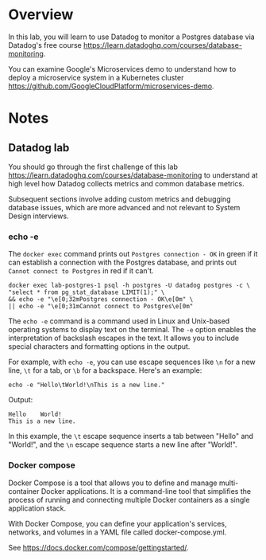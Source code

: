 # Overview
In this lab, you will learn to use Datadog to monitor a Postgres database via Datadog's free course https://learn.datadoghq.com/courses/database-monitoring.

You can examine Google's Microservices demo to understand how to deploy a microservice system in a Kubernetes cluster https://github.com/GoogleCloudPlatform/microservices-demo.


# Notes
## Datadog lab
You should go through the first challenge of this lab https://learn.datadoghq.com/courses/database-monitoring to understand at high level how Datadog collects metrics and common database metrics.

Subsequent sections involve adding custom metrics and debugging database issues, which are more advanced and not relevant to System Design interviews.

### echo -e
The `docker exec` command prints out `Postgres connection - OK` in green if it can establish a connection with the Postgres database, and prints out `Cannot connect to Postgres` in red if it can't.

```
docker exec lab-postgres-1 psql -h postgres -U datadog postgres -c \
"select * from pg_stat_database LIMIT(1);" \
&& echo -e "\e[0;32mPostgres connection - OK\e[0m" \
|| echo -e "\e[0;31mCannot connect to Postgres\e[0m"
```

The `echo -e` command is a command used in Linux and Unix-based operating systems to display text on the terminal. The `-e` option enables the interpretation of backslash escapes in the text. It allows you to include special characters and formatting options in the output.

For example, with `echo -e`, you can use escape sequences like `\n` for a new line, `\t` for a tab, or `\b` for a backspace. Here's an example:

```
echo -e "Hello\tWorld!\nThis is a new line."
```

Output:
```
Hello    World!
This is a new line.
```

In this example, the `\t` escape sequence inserts a tab between "Hello" and "World!", and the `\n` escape sequence starts a new line after "World!".


### Docker compose
Docker Compose is a tool that allows you to define and manage multi-container Docker applications. It is a command-line tool that simplifies the process of running and connecting multiple Docker containers as a single application stack.

With Docker Compose, you can define your application's services, networks, and volumes in a YAML file called docker-compose.yml.

See https://docs.docker.com/compose/gettingstarted/.

